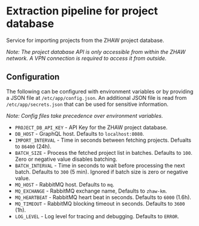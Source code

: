 # Extraction pipeline for project database

Service for importing projects from the ZHAW project database.

*Note: The project database API is only accessible from within the ZHAW network. A VPN connection is required to access it from outside.*

## Configuration

The following can be configured with environment variables or by providing a JSON file at `/etc/app/config.json`.
An additional JSON file is read from `/etc/app/secrets.json` that can be used for sensitive information.

*Note: Config files take precedence over environment variables.*

- `PROJECT_DB_API_KEY` - API Key for the ZHAW project database.
- `DB_HOST` - GraphQL host. Defaults to `localhost:8080`.
- `IMPORT_INTERVAL` - Time in seconds between fetching projects. Defualts to `86400` (24h).
- `BATCH_SIZE` - Process the fetched project list in batches. Defaults to `100`. Zero or negative value disables batching.
- `BATCH_INTERVAL` - Time in seconds to wait before processing the next batch. Defaults to `300` (5 min). Ignored if batch size is zero or negative value.
- `MQ_HOST` - RabbitMQ host. Defaults to `mq`.
- `MQ_EXCHANGE` - RabbitMQ exchange name, Defaults to `zhaw-km`.
- `MQ_HEARTBEAT` - RabbitMQ heart beat in seconds. Defaults to `6000` (1.6h).
- `MQ_TIMEOUT` - RabbitMQ blocking timeout in seconds. Defaults to `3600` (1h).
- `LOG_LEVEL` - Log level for tracing and debugging. Defaults to `ERROR`.
